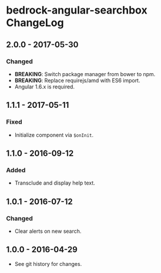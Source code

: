 # bedrock-angular-searchbox ChangeLog

## 2.0.0 - 2017-05-30

### Changed
- **BREAKING**: Switch package manager from bower to npm.
- **BREAKING**: Replace requirejs/amd with ES6 import.
- Angular 1.6.x is required.

## 1.1.1 - 2017-05-11

### Fixed
- Initialize component via `$onInit`.

## 1.1.0 - 2016-09-12

### Added
- Transclude and display help text.

## 1.0.1 - 2016-07-12

### Changed
- Clear alerts on new search.

## 1.0.0 - 2016-04-29

- See git history for changes.
